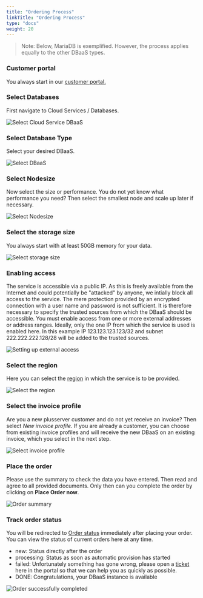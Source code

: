 ```yaml
---
title: "Ordering Process"
linkTitle: "Ordering Process"
type: "docs"
weight: 20
---
```


> Note: Below, MariaDB is exemplified. However, the process applies equally to the other DBaaS types.

### Customer portal

You always start in our [customer portal.](https://customerservice.plusserver.com)

### Select Databases

First navigate to Cloud Services / Databases.

![Select Cloud Service DBaaS](/images/content/04-msl/en/databases/ordering/1-cloud_service_databases.png)

### Select Database Type

Select your desired DBaaS.

![Select DBaaS](/images/content/04-msl/en/databases/ordering/2-selection-database-type.png)

### Select Nodesize

Now select the size or performance. You do not yet know what performance you need? Then select the smallest node and scale up later if necessary.

![Select Nodesize](/images/content/04-msl/en/databases/ordering/3-selection-node-size.png)

### Select the storage size

You always start with at least 50GB memory for your data.

![Select storage size](/images/content/04-msl/en/databases/ordering/4-select-storage-size.png)

### Enabling access

The service is accessible via a public IP. As this is freely available from the Internet and could potentially be "attacked" by anyone, we intially block all access to the service. The mere protection provided by an encrypted connection with a user name and password is not sufficient. It is therefore necessary to specify the trusted sources from which the DBaaS should be accessible.
You must enable access from one or more external addresses or address ranges. Ideally, only the one IP from which the service is used is enabled here. In this example IP 123.123.123.123/32 and subnet 222.222.222.128/28 will be added to the trusted sources.

![Setting up external access](/images/content/04-msl/en/databases/ordering/5-selection-trusted-sources.png)

### Select the region

Here you can select the [region](https://docs.xaas.get-cloud.io/docs/01-dbaas/02-faq/#Regions) in which the service is to be provided. 

![Select the region](/images/content/04-msl/en/databases/ordering/6-selection_region.png)

### Select the invoice profile

Are you a new plusserver customer and do not yet receive an invoice? Then select *New invoice profile*. If you are already a customer, you can choose from existing invoice profiles and will receive the new DBaaS on an existing invoice, which you select in the next step.

![Select invoice profile](/images/content/04-msl/en/databases/ordering/7-selection-invoice-profile.png)

### Place the order

Please use the summary to check the data you have entered. Then read and agree to all provided documents. Only then can you complete the order by clicking on **Place Order now**.

![Order summary](/images/content/04-msl/en/databases/ordering/8-order-overview.png)

### Track order status

You will be redirected to [Order status](https://customerservice.plusserver.com/order-status) immediately after placing your order. You can view the status of current orders here at any time.

* new: Status directly after the order
* processing: Status as soon as automatic provision has started
* failed: Unfortunately something has gone wrong, please open a [ticket](https://customerservice.plusserver.com/support/ticket-create) here in the portal so that we can help you as quickly as possible.
* DONE: Congratulations, your DBaaS instance is available

![Order successfully completed](/images/content/04-msl/en/databases/ordering/10-order_status.png)
